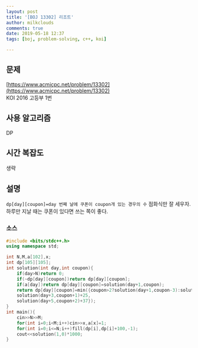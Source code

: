 ```yaml
---
layout: post
title: '[BOJ 13302] 리조트'
author: milkclouds
comments: true
date: 2019-05-18 12:37
tags: [boj, problem-solving, c++, koi]

---
```


## 문제
[https://www.acmicpc.net/problem/13302](https://www.acmicpc.net/problem/13302)  
KOI 2016 고등부 1번

## 사용 알고리즘  
DP   


## 시간 복잡도  
생략 


## 설명  
`dp[day][coupon]=day 번째 날에 쿠폰이 coupon개 있는 경우의 수`
점화식만 잘 세우자. 하루만 지날 때는 쿠폰이 있다면 쓰는 쪽이 좋다.   


### 소스  

```cpp
#include <bits/stdc++.h>
using namespace std;

int N,M,a[102],x;
int dp[105][105];
int solution(int day,int coupon){
    if(day>N)return 0;
    if(~dp[day][coupon])return dp[day][coupon];
    if(a[day])return dp[day][coupon]=solution(day+1,coupon);
    return dp[day][coupon]=min({coupon>2?solution(day+1,coupon-3):solution(day+1,coupon)+10,
    solution(day+3,coupon+1)+25,
    solution(day+5,coupon+2)+37});
}
int main(){
    cin>>N>>M;
    for(int i=0;i<M;i++)cin>>x,a[x]=1;
    for(int i=0;i<=N;i++)fill(dp[i],dp[i]+100,-1);
    cout<<solution(1,0)*1000;
}

```